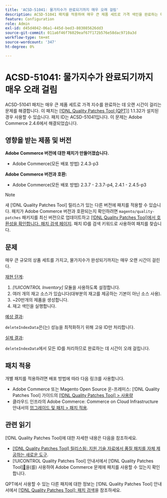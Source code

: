 ```yaml
---
title: 'ACSD-51041: 물가지수가 완료되기까지 매우 오래 걸림'
description: ACSD-51041 패치를 적용하여 매우 큰 제품 세트로 가격 색인을 완료하는 데 시간이 오래 걸리는 Adobe Commerce 문제를 해결합니다.
feature: Configuration
role: Admin
exl-id: d45d4042-06a1-445d-bed3-803085626dd3
source-git-commit: 011a6f46f76029eaf67f172b576e58dac9710a3d
workflow-type: tm+mt
source-wordcount: '347'
ht-degree: 0%

---
```


# ACSD-51041: 물가지수가 완료되기까지 매우 오래 걸림

ACSD-51041 패치는 매우 큰 제품 세트로 가격 지수를 완료하는 데 오랜 시간이 걸리는 문제를 해결합니다. 이 패치는 [[!DNL Quality Patches Tool (QPT)]](https://experienceleague.adobe.com/en/docs/commerce-operations/tools/quality-patches-tool/quality-patches-tool-to-self-serve-quality-patches) 1.1.32가 설치된 경우 사용할 수 있습니다. 패치 ID는 ACSD-51041입니다. 이 문제는 Adobe Commerce 2.4.6에서 해결되었습니다.

## 영향을 받는 제품 및 버전

**Adobe Commerce 버전에 대한 패치가 만들어졌습니다.**

* Adobe Commerce(모든 배포 방법) 2.4.3-p3

**Adobe Commerce 버전과 호환:**

* Adobe Commerce(모든 배포 방법) 2.3.7 - 2.3.7-p4, 2.4.1 - 2.4.5-p3

>[!NOTE]
>
>새 [!DNL Quality Patches Tool] 릴리스가 있는 다른 버전에 패치를 적용할 수 있습니다. 패치가 Adobe Commerce 버전과 호환되는지 확인하려면 `magento/quality-patches` 패키지를 최신 버전으로 업데이트하고 [[!DNL Quality Patches Tool]에서 호환성을 확인합니다. 패치 검색 페이지](https://experienceleague.adobe.com/tools/commerce-quality-patches/index.html). 패치 ID를 검색 키워드로 사용하여 패치를 찾습니다.

## 문제

매우 큰 규모의 상품 세트를 가지고, 물가지수가 완성되기까지는 매우 오랜 시간이 걸린다.

<u>재현 단계</u>:

1. *[!UICONTROL Inventory]* 모듈을 사용하도록 설정합니다.
1. 여러 개의 재고 소스가 있습니다(대부분의 재고를 제공하는 기본이 아닌 소스 사용).
1. ~20만개의 제품을 생성합니다.
1. 재고 색인을 실행합니다.

<u>예상 결과</u>:

`deleteIndexData`은(는) 성능을 최적화하기 위해 고유 ID만 처리합니다.

<u>실제 결과</u>:

`deleteIndexData`에서 모든 ID를 처리하므로 완료하는 데 시간이 오래 걸립니다.

## 패치 적용

개별 패치를 적용하려면 배포 방법에 따라 다음 링크를 사용합니다.

* Adobe Commerce 또는 Magento Open Source 온-프레미스: [!DNL Quality Patches Tool] 가이드의 [[!DNL Quality Patches Tool] > 사용량](/help/tools/quality-patches-tool/usage.md)
* 클라우드 인프라의 Adobe Commerce: Commerce on Cloud Infrastructure 안내서의 [업그레이드 및 패치 > 패치 적용](https://experienceleague.adobe.com/docs/commerce-cloud-service/user-guide/develop/upgrade/apply-patches.html).

## 관련 읽기

[!DNL Quality Patches Tool]에 대한 자세한 내용은 다음을 참조하세요.

* [[!DNL Quality Patches Tool] 릴리스됨: 지원 기술 자료에서 품질 패치를 자체 제공하는 새로운 도구](https://experienceleague.adobe.com/en/docs/commerce-operations/tools/quality-patches-tool/quality-patches-tool-to-self-serve-quality-patches).
* [!UICONTROL Quality Patches Tool] 안내서에서  [!DNL Quality Patches Tool][&#128279;](/help/tools/quality-patches-tool/patches-available-in-qpt/check-patch-for-magento-issue-with-magento-quality-patches.md)을(를) 사용하여 Adobe Commerce 문제에 패치를 사용할 수 있는지 확인합니다.


QPT에서 사용할 수 있는 다른 패치에 대한 정보는 [!DNL Quality Patches Tool] 안내서에서 [[!DNL Quality Patches Tool]: 패치 검색](https://experienceleague.adobe.com/tools/commerce-quality-patches/index.html)을 참조하세요.
